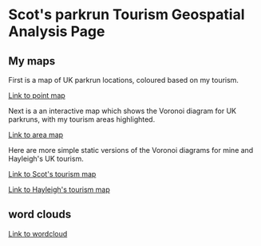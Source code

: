 # Scot's parkrun Tourism Geospatial Analysis Page

## My maps
First is a map of UK parkrun locations, coloured based on my tourism.

[Link to point map](https://scotwheeler.github.io/PRtourism/scot_tourism_map.html)


Next is a an interactive map which shows the Voronoi diagram for UK parkruns, with my tourism areas highlighted.

[Link to area map](https://scotwheeler.github.io/PRtourism/scot_tourism_area_map.html)

Here are more simple static versions of the Voronoi diagrams for mine and Hayleigh's UK tourism. 

[Link to Scot's tourism map](https://scotwheeler.github.io/PRtourism/scot_pr_tourism_map.png)

[Link to Hayleigh's tourism map](https://scotwheeler.github.io/PRtourism/hayleigh_pr_tourism_map.png)

## word clouds
[Link to wordcloud](https://scotwheeler.github.io/PRtourism/parkrun_wordcloud.png)
